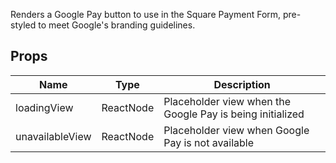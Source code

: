 Renders a Google Pay button to use in the Square Payment Form, pre-styled to meet Google's branding guidelines.
## Props
|Name|Type|Description|
|---|---|---|
|loadingView|ReactNode|Placeholder view when the Google Pay is being initialized|
|unavailableView|ReactNode|Placeholder view when Google Pay is not available|